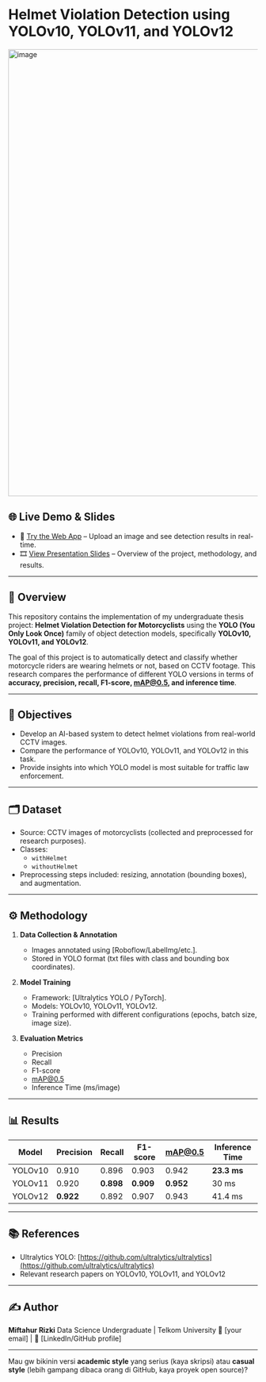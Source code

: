 # Helmet Violation Detection using YOLOv10, YOLOv11, and YOLOv12  
<img width="1160" height="901" alt="image" src="https://github.com/user-attachments/assets/5e66ac3b-3bc6-4f40-823b-696b299f3872" />

## 🌐 Live Demo & Slides  
- 🔗 [Try the Web App](https://gothelmet.vercel.app/) – Upload an image and see detection results in real-time.  
- 🎞️ [View Presentation Slides](https://www.canva.com/design/DAGwkFGjdl8/hmHpOYOtcLz0ney9ajUBWg/edit?utm_content=DAGwkFGjdl8&utm_campaign=designshare&utm_medium=link2&utm_source=sharebutton) – Overview of the project, methodology, and results.  

---

## 📌 Overview  
This repository contains the implementation of my undergraduate thesis project: **Helmet Violation Detection for Motorcyclists** using the **YOLO (You Only Look Once)** family of object detection models, specifically **YOLOv10, YOLOv11, and YOLOv12**.  

The goal of this project is to automatically detect and classify whether motorcycle riders are wearing helmets or not, based on CCTV footage. This research compares the performance of different YOLO versions in terms of **accuracy, precision, recall, F1-score, mAP@0.5, and inference time**.  

---

## 🎯 Objectives  
- Develop an AI-based system to detect helmet violations from real-world CCTV images.  
- Compare the performance of YOLOv10, YOLOv11, and YOLOv12 in this task.  
- Provide insights into which YOLO model is most suitable for traffic law enforcement.  

---

## 🗂️ Dataset  
- Source: CCTV images of motorcyclists (collected and preprocessed for research purposes).  
- Classes:  
  - `withHelmet`  
  - `withoutHelmet`  
- Preprocessing steps included: resizing, annotation (bounding boxes), and augmentation.  

---

## ⚙️ Methodology  
1. **Data Collection & Annotation**  
   - Images annotated using [Roboflow/LabelImg/etc.].  
   - Stored in YOLO format (txt files with class and bounding box coordinates).  

2. **Model Training**  
   - Framework: [Ultralytics YOLO / PyTorch].  
   - Models: YOLOv10, YOLOv11, YOLOv12.  
   - Training performed with different configurations (epochs, batch size, image size).  

3. **Evaluation Metrics**  
   - Precision  
   - Recall  
   - F1-score  
   - mAP@0.5  
   - Inference Time (ms/image)  

---

## 📊 Results  

| Model   | Precision | Recall | F1-score | mAP@0.5 | Inference Time |
|---------|-----------|--------|----------|---------|----------------|
| YOLOv10 | 0.910     | 0.896  | 0.903    | 0.942   | **23.3 ms**    |
| YOLOv11 | 0.920     | **0.898** | **0.909** | **0.952** | 30 ms         |
| YOLOv12 | **0.922** | 0.892  | 0.907    | 0.943   | 41.4 ms        |

---

## 📚 References

* Ultralytics YOLO: [https://github.com/ultralytics/ultralytics](https://github.com/ultralytics/ultralytics)
* Relevant research papers on YOLOv10, YOLOv11, and YOLOv12

---

## ✍️ Author

**Miftahur Rizki**
Data Science Undergraduate | Telkom University
📧 [your email] | 🔗 [LinkedIn/GitHub profile]

---

Mau gw bikinin versi **academic style** yang serius (kaya skripsi) atau **casual style** (lebih gampang dibaca orang di GitHub, kaya proyek open source)?
